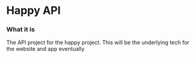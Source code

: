 # Happy API

### What it is
The API project for the happy project.  This will be the underlying tech for the website and app eventually


